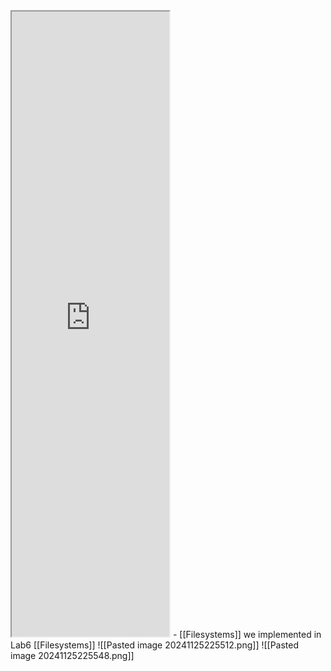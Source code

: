 <iframe src="https://www.nongnu.org/ext2-doc/ext2.html" style="width:50%; height:1000px; background-color:white; font-family: system-ui" ></iframe>
- [[Filesystems]] we implemented in Lab6 
[[Filesystems]]
![[Pasted image 20241125225512.png]]
![[Pasted image 20241125225548.png]]
